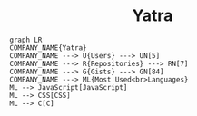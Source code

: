 <h1 align="center">Yatra</h1>

```mermaid
graph LR
COMPANY_NAME{Yatra}
COMPANY_NAME ---> U{Users} ---> UN[5]
COMPANY_NAME ---> R{Repositories} ---> RN[7]
COMPANY_NAME ---> G{Gists} ---> GN[84]
COMPANY_NAME ---> ML{Most Used<br>Languages}
ML --> JavaScript[JavaScript]
ML --> CSS[CSS]
ML --> C[C]
```
